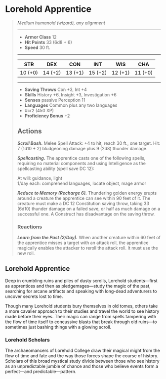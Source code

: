 # Lorehold Apprentice
>*Medium humanoid (wizard), any alignment*
>___
>- **Armor Class** 12
>- **Hit Points** 33 (6d8 + 6)
>- **Speed** 30 ft.
>___
>|STR|DEX|CON|INT|WIS|CHA|
>|:---:|:---:|:---:|:---:|:---:|:---:|
>|10 (+0)|14 (+2)|13 (+1)|15 (+2)|12 (+1)|11 (+0)|
>___
>- **Saving Throws** Con +3, Int +4
>- **Skills** History +6, Insight +3, Investigation +6
>- **Senses** passive Perception 11
>- **Languages** Common plus any two languages
>- #cr2 (450 XP)
>- **Proficiency Bonus** +2
>## Actions
>***Scroll Bash.*** Melee Spell Attack: +4 to hit, reach 30 ft., one target. Hit: 7 (1d10 + 2) bludgeoning damage plus 9 (2d8) thunder damage.  
>
>***Spellcasting.*** The apprentice casts one of the following spells, requiring no material components and using Intelligence as the spellcasting ability (spell save DC 12):  
>
>At will: guidance, light  
>1/day each: comprehend languages, locate object, mage armor  
>
>
>***Reduce to Memory (Recharge 6).*** Thundering golden energy erupts around a creature the apprentice can see within 90 feet of it. The creature must make a DC 12 Constitution saving throw, taking 33 (6d10) thunder damage on a failed save, or half as much damage on a successful one. A Construct has disadvantage on the saving throw.  
>
>### Reactions
>***Learn from the Past (2/Day).*** When another creature within 60 feet of the apprentice misses a target with an attack roll, the apprentice magically enables the attacker to reroll the attack roll. It must use the new roll.

## Lorehold Apprentice

Deep in crumbling ruins and piles of dusty scrolls, Lorehold students—first as apprentices and then as pledgemages—study the magic of the past, searching for arcane artifacts and speaking with long-dead adventurers to uncover secrets lost to time.

Though many Lorehold students bury themselves in old tomes, others take a more cavalier approach to their studies and travel the world to see history made before their eyes. Their magic can range from spells tampering with the flow of time itself to concussive blasts that break through old ruins—to sometimes just bashing things with a glowing scroll.

### Lorehold Scholars
The archaeomancers of Lorehold College draw their magical might from the flow of time and fate and the way those forces shape the course of history. Scholars of this broad mystical study divide between those who see history as an unpredictable jumble of chance and those who believe events form a perfect—and predictable—pattern.